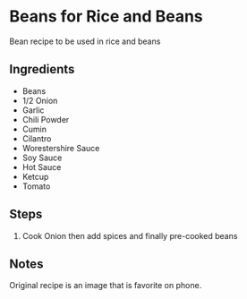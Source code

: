 # Beans for Rice and Beans
Bean recipe to be used in rice and beans

## Ingredients

* Beans
* 1/2 Onion 
* Garlic
* Chili Powder
* Cumin
* Cilantro
* Worestershire Sauce
* Soy Sauce
* Hot Sauce
* Ketcup
* Tomato


## Steps
1. Cook Onion then add spices and finally pre-cooked beans

## Notes
Original recipe is an image that is favorite on phone.
